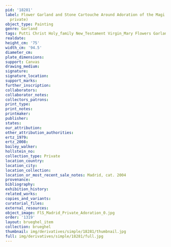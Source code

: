 ```yaml
---
pid: '18281'
label: Flower Garland and Stone Cartouche Around Adoration of the Magi Scene (Madrid,
  private)
object_type: Painting
genre: Garland
tags: Putti Christ Holy_family New_Testament Virgin_Mary Flowers Garland
realdate: 
height_cm: '75'
width_cm: '94.5'
diameter_cm: 
plate_dimensions: 
support: Canvas
drawing_medium: 
signature: 
signature_location: 
support_marks: 
further_inscription: 
collaborators: 
collaborator_notes: 
collectors_patrons: 
print_type: 
print_notes: 
printmaker: 
publisher: 
states: 
our_attribution: 
other_attribution_authorities: 
ertz_1979: 
ertz_2008: 
bailey_walker: 
hollstein_no: 
collection_type: Private
location_country: 
location_city: 
location_collection: 
location_or_most_recent_sale_notes: Madrid, cat. 2004
provenance: 
bibliography: 
exhibition_history: 
related_works: 
copies_and_variants: 
curatorial_files: 
external_resources: 
object_image: FlS_Madrid_Private_Adoration_0.jpg
order: '1319'
layout: brueghel_item
collection: brueghel
thumbnail: img/derivatives/simple/18281/thumbnail.jpg
full: img/derivatives/simple/18281/full.jpg
---
```

